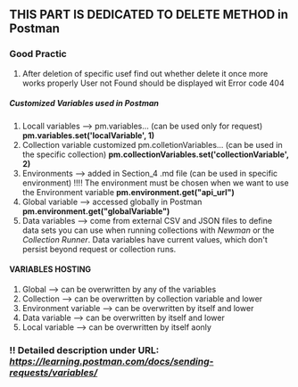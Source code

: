 ## THIS PART IS DEDICATED TO DELETE METHOD in Postman

### Good Practic
1. After deletion of specific usef find out whether delete it once more works properly
User not Found should be displayed wit Error code 404

##### Customized Variables used in Postman
1. Locall variables --> pm.variables... (can be used only for request)
**pm.variables.set('localVariable', 1)**
2. Collection variable customized pm.colletionVariables... (can be used in the specific collection)
**pm.collectionVariables.set('collectionVariable', 2)**
3. Environments --> added in Section_4 .md file (can be used in specific environment) !!!! The environment must be chosen when we want to use the Environment variable
**pm.environment.get("api_url")**
4. Global variable --> accessed globally in Postman
**pm.environment.get("globalVariable")**
5. Data variables --> come from external CSV and JSON files to define data sets you can use when running collections with *Newman* or the *Collection Runner*. Data variables have current values, which don't persist beyond request or collection runs.

#### VARIABLES HOSTING
1. Global --> can be overwritten by any of the variables
2. Collection --> can be overwritten by collection variable and lower
3. Environment variable --> can be overwritten by itself and lower
4. Data variable --> can be overwritten by itself and lower
5. Local variable --> can be overwritten by itself aonly

### !! Detailed description under URL: *https://learning.postman.com/docs/sending-requests/variables/*
